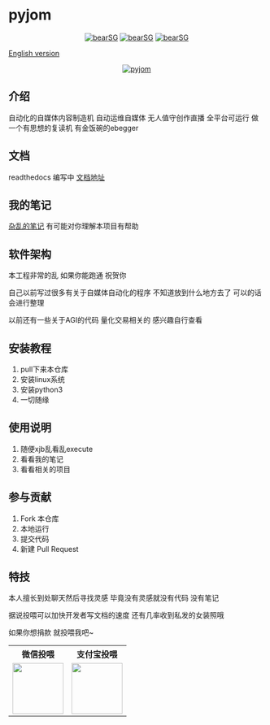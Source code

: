 # pyjom

<p align="center">
    <a href="https://github.com/kracer127/bearSG"><img alt="bearSG" src="https://visitor-badge.glitch.me/badge?page_id=kracer127.bearSG"></a>
    <a href="https://github.com/kracer127/bearSG"><img alt="bearSG" src="https://img.shields.io/github/stars/kracer127/bearSG.svg"></a>
    <a href="https://github.com/kracer127/bearSG/releases"><img alt="bearSG" src="https://img.shields.io/github/release/kracer127/bearSG.svg"></a>
</p>

[English version](./README.en.md)

<p align="center">
  <a href="https://pyjom.readthedocs.io/en/latest/">
    <img src="https://tse4-mm.cn.bing.net/th/id/OIP-C.g0coL4omeFEhXvTh5rxedAHaKZ?pid=ImgDet&rs=1" alt="pyjom">
  </a>
</p>

## 介绍

自动化的自媒体内容制造机 自动运维自媒体 无人值守创作直播 全平台可运行 做一个有思想的复读机 有金饭碗的ebegger

## 文档

readthedocs 编写中 [文档地址](https://pyjom.readthedocs.io/en/latest/)

## 我的笔记

[杂乱的笔记](https://github.com/James4Ever0/notes) 有可能对你理解本项目有帮助

## 软件架构

本工程非常的乱 如果你能跑通 祝贺你

自己以前写过很多有关于自媒体自动化的程序 不知道放到什么地方去了 可以的话会进行整理

以前还有一些关于AGI的代码 量化交易相关的 感兴趣自行查看

## 安装教程

1.  pull下来本仓库
2.  安装linux系统
3.  安装python3
4.  一切随缘

## 使用说明

1.  随便xjb乱看乱execute
2.  看看我的笔记
3.  看看相关的项目

## 参与贡献

1.  Fork 本仓库
2.  本地运行
3.  提交代码
4.  新建 Pull Request


## 特技

本人擅长到处聊天然后寻找灵感 毕竟没有灵感就没有代码 没有笔记

据说投喂可以加快开发者写文档的速度 还有几率收到私发的女装照哦

如果你想捐款 就投喂我吧~

<table border="0">
  <tr>
    <th>微信投喂</th>
    <th>支付宝投喂</th>
  </tr>
  <tr>
    <td><img width="100" height="100" src="https://api.qrserver.com/v1/create-qr-code/?size=300x300&data=wxp://f2f0V92qUQI0aBO5PXtWezujxMm-C1KFub6qCi1Obt3cn1KjZqDPqoWKn8ICCcwdt8zU"></td>
    <td><img width="100" height="100" src="https://api.qrserver.com/v1/create-qr-code/?size=300x300&data=https://qr.alipay.com/tsx10243tdewwaxrvullge8"></td>
  </tr>
</table>